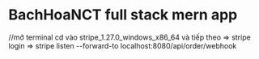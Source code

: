 # BachHoaNCT full stack mern app

//mở terminal cd vào stripe_1.27.0_windows_x86_64 và tiếp theo => stripe login => stripe listen --forward-to localhost:8080/api/order/webhook
